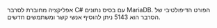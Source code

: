אפליקציה מחוברת לסרבר C# עם בסיס נתונים MariaDB.
הפורט הדיפולטיבי של הסרבר הוא 5143
ניתן להוסיף אנשי קשר ומשתמשים חדשים.
